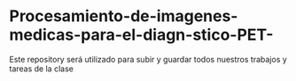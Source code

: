 # Procesamiento-de-imagenes-medicas-para-el-diagn-stico-PET-
Este repository será utilizado para subir y guardar todos nuestros trabajos y tareas de la clase 
